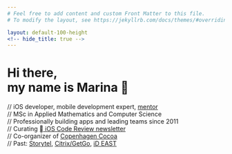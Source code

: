 ```yaml
---
# Feel free to add content and custom Front Matter to this file.
# To modify the layout, see https://jekyllrb.com/docs/themes/#overriding-theme-defaults

layout: default-100-height
<!-- hide_title: true -->
---
```


<div class="main_page">
  <h1>Hi there, <br>my name is Marina 👋</h1>
  <p>
    // iOS developer, mobile development expert, <a href="/mentorship/">mentor</a><br>
    // MSc in Applied Mathematics and Computer Science<br>
    // Professionally building apps and leading teams since 2011<br>
    // Curating <a href="https://ioscodereview.com"> iOS Code Review newsletter</a><br>
    // Co-organizer of <a href="https://www.meetup.com/CopenhagenCocoa/">Copenhagen Cocoa</a><br>
    // Past:
    <a href="https://www.storytel.com">Storytel</a>,
    <a href="https://get.gotoassist.com">Citrix/GetGo</a>,
    <a href="https://id-east.ru">iD EAST</a>
  </p>
</div>